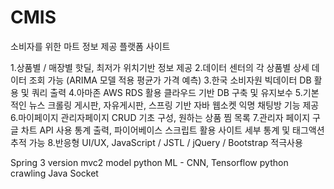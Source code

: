 # CMIS

소비자를 위한 마트 정보 제공 플랫폼 사이트

1.상품별 / 매장별 핫딜, 최저가 위치기반 정보 제공
2.데이터 센터의 각 상품별 상세 데이터 조회 가능 (ARIMA 모델 적용 평균가 가격 예측)
3.한국 소비자원 빅데이터 DB 활용 및 쿼리 출력
4.아마존 AWS RDS 활용 클라우드 기반 DB 구축 및 유지보수
5.기본적인 뉴스 크롤링 게시판, 자유게시판, 스프링 기반 자바 웹소켓 익명 채팅방 기능 제공
6.마이페이지 관리자페이지 CRUD 기초 구성, 원하는 상품 찜 목록
7.관리자 페이지 구글 차트 API 사용 통계 출력, 파이어베이스 스크립트 활용 사이트 세부 통계 및 태그액션 추적 가능
8.반응형 UI/UX, JavaScript / JSTL / jQuery / Bootstrap 적극사용


Spring 3 version mvc2 model
python ML - CNN, Tensorflow
python crawling
Java Socket

